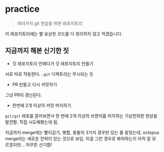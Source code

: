 # practice

> 여러가지 git 연습을 위한 레포지토리

이 레포지토리에는 별 요상한 코드를 다 정리하지 않고 적겠습니다.

## 지금까지 해본 신기한 짓

* 깃 레포지토리 안에다가 깃 레포지토리 만들기

서로 따로 작동한다. `.git` 디렉토리는 무시되는 듯

* PR 만들고 다시 커밋하기

그냥 PR이 갱신된다.

* 한번에 2개 이상의 커밋 머지하기

`git/git` 레포를 뜯어보면서 한 번에 2개 이상의 브랜치를 머지하는 기상천외한 현상을 발견함.
직접 시도해봤는데 됨.

지금까지 merge에는 빨리감기, 병합, 충돌의 3가지 경우만 있는 줄 알았는데,
octopus merge라는 새로운 전략이 있는 것으로 보임. 이걸 그런 경우로 봐야하는지 아직 잘 모르겠지만...
아무튼 신기함!

